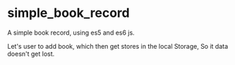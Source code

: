 # simple_book_record

A simple book record, using es5 and es6 js. 

Let's user to add book, which then get stores in the local Storage, So it data doesn't get lost. 
